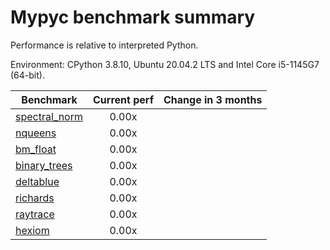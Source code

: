 # Mypyc benchmark summary

Performance is relative to interpreted Python.

Environment: CPython 3.8.10, Ubuntu 20.04.2 LTS and Intel Core i5-1145G7 (64-bit).

| Benchmark | Current perf | Change in 3 months |
| --- | :---: | :---: |
| [spectral_norm](benchmarks/spectral_norm.md) | 0.00x |  |
| [nqueens](benchmarks/nqueens.md) | 0.00x |  |
| [bm_float](benchmarks/bm_float.md) | 0.00x |  |
| [binary_trees](benchmarks/binary_trees.md) | 0.00x |  |
| [deltablue](benchmarks/deltablue.md) | 0.00x |  |
| [richards](benchmarks/richards.md) | 0.00x |  |
| [raytrace](benchmarks/raytrace.md) | 0.00x |  |
| [hexiom](benchmarks/hexiom.md) | 0.00x |  |
